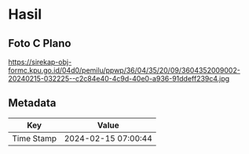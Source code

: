 # Hasil

## Foto C Plano

https://sirekap-obj-formc.kpu.go.id/04d0/pemilu/ppwp/36/04/35/20/09/3604352009002-20240215-032225--c2c84e40-4c9d-40e0-a936-91ddeff239c4.jpg


## Metadata

| Key        | Value               |
| ---------- | ------------------- |
| Time Stamp | 2024-02-15 07:00:44 |



